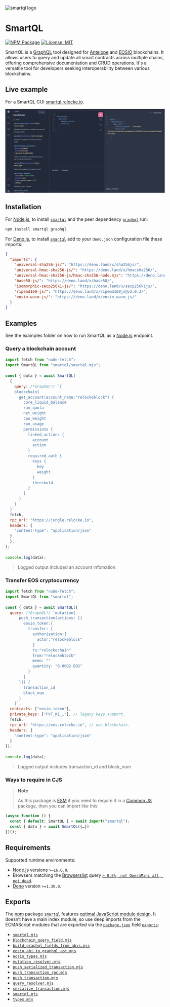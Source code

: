![smartql logo](https://raw.githubusercontent.com/pur3miish/smartql/main/static/smartql.svg)

# SmartQL

[![NPM Package](https://img.shields.io/npm/v/smartql.svg)](https://www.npmjs.org/package/smartql) [![License: MIT](https://img.shields.io/badge/License-MIT-yellow.svg)](https://github.com/pur3miish/smartql/blob/main/LICENSE)

SmartQL is a [GraphQL](https://graphql.org/) tool designed for [Antelope](https://antelope.io/) and [EOSIO](https://eos.io/) blockchains. It allows users to query and update all smart contracts across multiple chains, offering comprehensive documentation and CRUD operations. It's a versatile tool for developers seeking interoperability between various blockchains.

## Live example

For a SmartQL GUI [smartql.relocke.io](https://smartql.relocke.io).

![smartql screenshot](/static/smartql-screen.png)

## Installation

For [Node.js](https://nodejs.org), to install [`smartql`](https://npm.im/smartql) and the peer dependency [`graphql`](https://npm.im/graphql) run:

```sh
npm install smartql graphql
```

For [Deno.js](https://deno.land), to install [`smartql`](https://deno.land/x/smartql) add to your `deno.json` configuration file these imports:

```json
{
  "imports": {
    "universal-sha256-js/": "https://deno.land/x/sha256js/",
    "universal-hmac-sha256-js/": "https://deno.land/x/hmacsha256/",
    "universal-hmac-sha256-js/hmac-sha256-node.mjs": "https://deno.land/x/hmacsha256/hmac-sha256-deno.mjs",
    "base58-js/": "https://deno.land/x/base58/",
    "isomorphic-secp256k1-js/": "https://deno.land/x/secp256k1js/",
    "ripemd160-js/": "https://deno.land/x/ripemd160js@v2.0.3/",
    "eosio-wasm-js/": "https://deno.land/x/eosio_wasm_js/"
  }
}
```

## Examples

See the examples folder on how to run SmartQL as a [Node.js](https://nodejs.org) endpoint.

### Query a blockchain account

```js
import fetch from "node-fetch";
import SmartQL from "smartql/smartql.mjs";

const { data } = await SmartQL(
  {
    query: /*GraphQL*/ `{
    blockchain{
      get_account(account_name:"relockeblock") {
        core_liquid_balance
        ram_quota
        net_weight
        cpu_weight
        ram_usage
        permissions {
          linked_actions {
            account
            action
          }
          required_auth {
            keys {
              key
              weight
            }
            threshold
          }
        }
      }
    }
  }`
  fetch,
  rpc_url: "https://jungle.relocke.io",
  headers: {
    "content-type": "application/json"
  }
  },
);

console.log(data);
```

> Logged output included an account infomation.

### Transfer EOS cryptocurrency

```js
import fetch from "node-fetch";
import SmartQL from "smartql";

const { data } = await SmartQL({
  query: /*GraphQL*/ `mutation{
      push_transaction(actions: [{
        eosio_token:{
          transfer: {
            authorization:{
              actor:"relockeblock"
            }
            to:"relockechain"
            from:"relockeblock"
            memo: ""
            quantity: "0.0002 EOS"
          }
        }
      }]) {
        transaction_id
        block_num
      }
    }`,
  contracts: ["eosio.token"],
  private_keys: ["PVT_K1_…"], // legacy keys support.
  fetch,
  rpc_url: "https://eos.relocke.io", // eos blockchain.
  headers: {
    "content-type": "application/json"
  }
});

console.log(data);
```

> Logged output includes transaction_id and block_num

### Ways to require in CJS

> **Note**
>
> As this package is [ESM](https://nodejs.org/docs/latest-v16.x/api/esm.html) if you need to require it in a [Common JS](https://nodejs.org/docs/latest-v16.x/api/modules.html) package, then you can import like this:

```js
(async function () {
  const { default: SmartQL } = await import("smartql");
  const { data } = await SmartQL({…})
})();
```

## Requirements

Supported runtime environments:

- [Node.js](https://nodejs.org) versions `>=16.0.0`.
- Browsers matching the [Browserslist](https://browsersl.ist) query [`> 0.5%, not OperaMini all, not dead`](https://browsersl.ist/?q=%3E+0.5%25%2C+not+OperaMini+all%2C+not+dead).
- [Deno](https://deno.land) version `>=1.30.0`.

## Exports

The [npm](https://npmjs.com) package [`smartql`](https://npm.im/smartql) features [optimal JavaScript module design](https://jaydenseric.com/blog/optimal-javascript-module-design). It doesn’t have a main index module, so use deep imports from the ECMAScript modules that are exported via the [`package.json`](./package.json) field [`exports`](https://nodejs.org/api/packages.html#exports):

- [`smartql.mjs`](./smartql.mjs)
- [`blockchain_query_field.mjs`](blockchain_query_field.mjs)
- [`build_graphql_fields_from_abis.mjs`](build_graphql_fields_from_abis.mjs)
- [`eosio_abi_to_graphql_ast.mjs`](eosio_abi_to_graphql_ast.mjs)
- [`eosio_types.mjs`](eosio_types.mjs)
- [`mutation_resolver.mjs`](mutation_resolver.mjs)
- [`push_serialized_transaction.mjs`](push_serialized_transaction.mjs)
- [`push_transaction_rpc.mjs`](push_transaction_rpc.mjs)
- [`push_transaction.mjs`](push_transaction.mjs)
- [`query_resolver.mjs`](query_resolver.mjs)
- [`serialize_transaction.mjs`](serialize_transaction.mjs)
- [`smartql.mjs`](smartql.mjs)
- [`types.mjs`](types.mjs)
